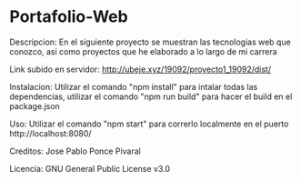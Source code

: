 # Portafolio-Web

Descripcion: En el siguiente proyecto se muestran las tecnologias web que conozco, asi como proyectos que he elaborado a lo largo de mi carrera


Link subido en servidor: http://ubeje.xyz/19092/proyecto1_19092/dist/

Instalacion: Utilizar el comando "npm install" para intalar todas las dependencias, utilizar el comando "npm run build" para hacer el build en el package.json

Uso: Utilizar el comando "npm start" para correrlo localmente en el puerto http://localhost:8080/

Creditos: Jose Pablo Ponce Pivaral

Licencia: GNU General Public License v3.0

